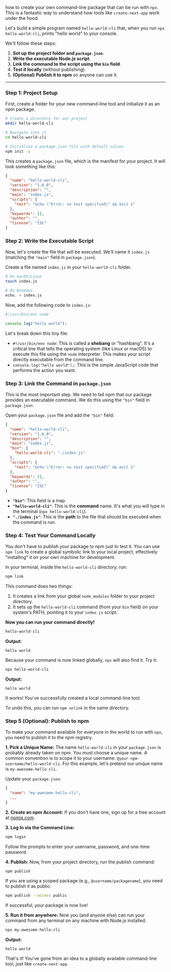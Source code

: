 how to create your own command-line package that can be run with `npx`. This is a fantastic way to understand how tools like `create-next-app` work under the hood.

Let's build a simple program named `hello-world-cli` that, when you run `npx hello-world-cli`, prints "hello world" to your console.

We'll follow these steps:
1.  **Set up the project folder and `package.json`**.
2.  **Write the executable Node.js script**.
3.  **Link the command to the script using the `bin` field**.
4.  **Test it locally** (without publishing).
5.  **(Optional) Publish it to npm** so anyone can use it.

---

### Step 1: Project Setup

First, create a folder for your new command-line tool and initialize it as an npm package.

```bash
# Create a directory for our project
mkdir hello-world-cli

# Navigate into it
cd hello-world-cli

# Initialize a package.json file with default values
npm init -y
```

This creates a `package.json` file, which is the manifest for your project. It will look something like this:

```json
{
  "name": "hello-world-cli",
  "version": "1.0.0",
  "description": "",
  "main": "index.js",
  "scripts": {
    "test": "echo \"Error: no test specified\" && exit 1"
  },
  "keywords": [],
  "author": "",
  "license": "ISC"
}
```

### Step 2: Write the Executable Script

Now, let's create the file that will be executed. We'll name it `index.js` (matching the `"main"` field in `package.json`).

Create a file named `index.js` in your `hello-world-cli` folder.

```bash
# On macOS/Linux
touch index.js

# On Windows
echo. > index.js
```

Now, add the following code to `index.js`:

```javascript
#!/usr/bin/env node

console.log("hello world");
```

Let's break down this tiny file:
*   `#!/usr/bin/env node`: This is called a **shebang** or "hashbang". It's a critical line that tells the operating system (like Linux or macOS) to execute this file using the `node` interpreter. This makes your script directly executable from the command line.
*   `console.log("hello world");`: This is the simple JavaScript code that performs the action you want.

### Step 3: Link the Command in `package.json`

This is the most important step. We need to tell npm that our package provides an executable command. We do this using the `"bin"` field in `package.json`.

Open your `package.json` file and add the `"bin"` field:

```json
{
  "name": "hello-world-cli",
  "version": "1.0.0",
  "description": "",
  "main": "index.js",
  "bin": {
    "hello-world-cli": "./index.js"
  },
  "scripts": {
    "test": "echo \"Error: no test specified\" && exit 1"
  },
  "keywords": [],
  "author": "",
  "license": "ISC"
}
```

*   **`"bin"`**: This field is a map.
*   **`"hello-world-cli"`**: This is the **command** name. It's what you will type in the terminal (`npx hello-world-cli`).
*   **`"./index.js"`**: This is the **path** to the file that should be executed when the command is run.

### Step 4: Test Your Command Locally

You don't have to publish your package to npm just to test it. You can use `npm link` to create a global symbolic link to your local project, effectively "installing" it on your own machine for development.

In your terminal, inside the `hello-world-cli` directory, run:

```bash
npm link
```

This command does two things:
1.  It creates a link from your global `node_modules` folder to your project directory.
2.  It sets up the `hello-world-cli` command (from your `bin` field) on your system's PATH, pointing it to your `index.js` script.

**Now you can run your command directly!**

```bash
hello-world-cli
```

**Output:**
```
hello world
```

Because your command is now linked globally, `npx` will also find it. Try it:

```bash
npx hello-world-cli
```

**Output:**
```
hello world
```
It works! You've successfully created a local command-line tool.

To undo this, you can run `npm unlink` in the same directory.

### Step 5 (Optional): Publish to npm

To make your command available for everyone in the world to run with `npx`, you need to publish it to the npm registry.

**1. Pick a Unique Name:**
The name `hello-world-cli` in your `package.json` is probably already taken on npm. You must choose a unique name. A common convention is to scope it to your username: `@your-npm-username/hello-world-cli`. For this example, let's pretend our unique name is `my-awesome-hello-cli`.

Update your `package.json`:
```json
{
  "name": "my-awesome-hello-cli",
  ...
}
```

**2. Create an npm Account:**
If you don't have one, sign up for a free account at [npmjs.com](https://www.npmjs.com/signup).

**3. Log In via the Command Line:**
```bash
npm login
```
Follow the prompts to enter your username, password, and one-time password.

**4. Publish:**
Now, from your project directory, run the publish command:

```bash
npm publish
```
If you are using a scoped package (e.g., `@username/packagename`), you need to publish it as public:
```bash
npm publish --access public
```

If successful, your package is now live!

**5. Run it from anywhere:**
Now you (and anyone else) can run your command from any terminal on any machine with Node.js installed.

```bash
npx my-awesome-hello-cli
```

**Output:**
```
hello world
```

That's it! You've gone from an idea to a globally available command-line tool, just like `create-next-app`.